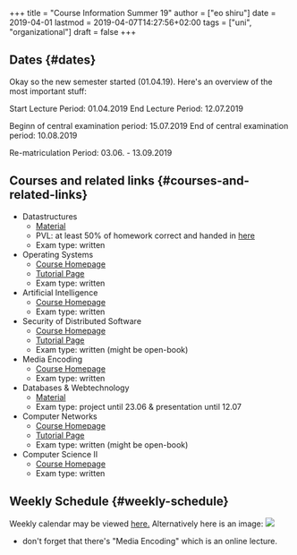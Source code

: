 +++
title = "Course Information Summer 19"
author = ["eo shiru"]
date = 2019-04-01
lastmod = 2019-04-07T14:27:56+02:00
tags = ["uni", "organizational"]
draft = false
+++

## Dates {#dates}

Okay so the new semester started (01.04.19). Here's an overview of the most important stuff:

Start Lecture Period: 01.04.2019
End Lecture Period: 12.07.2019

Beginn of central examination period: 15.07.2019
End of central examination period: 10.08.2019

Re-matriculation Period: 03.06. - 13.09.2019


## Courses and related links {#courses-and-related-links}

-   Datastructures
    -   [Material](https://www.tu-chemnitz.de/informatik/DVS/lehre/DS/)
    -   PVL: at least 50% of homework correct and handed in [here](https://bildungsportal.sachsen.de/opal/auth/RepositoryEntry/20079083525/CourseNode/99472489676373)
    -   Exam type: written
-   Operating Systems
    -   [Course Homepage](https://osg.informatik.tu-chemnitz.de/lehre/os/index.php)
    -   [Tutorial Page](https://osg.informatik.tu-chemnitz.de/lehre/os/index.php#tutorial)
    -   Exam type: written
-   Artificial Intelligence
    -   [Course Homepage](https://www.tu-chemnitz.de/informatik/KI/edu/ki/)
    -   Exam type: written
-   Security of Distributed Software
    -   [Course Homepage](https://vsr.informatik.tu-chemnitz.de/edu/2019/svs/)
    -   [Tutorial Page](https://bildungsportal.sachsen.de/opal/auth/RepositoryEntry/19946340368/CourseNode/86516925533323)
    -   Exam type: written (might be open-book)
-   Media Encoding
    -   [Course Homepage](https://bildungsportal.sachsen.de/opal/auth/RepositoryEntry/3190226946?4)
    -   Exam type: written
-   Databases & Webtechnology
    -   [Material](https://www.tu-chemnitz.de/informatik/DVS/lehre/DBW/)
    -   Exam type: project until 23.06 & presentation until 12.07
-   Computer Networks
    -   [Course Homepage](https://vsr.informatik.tu-chemnitz.de/edu/2019/rn/)
    -   [Tutorial Page](https://bildungsportal.sachsen.de/opal/auth/RepositoryEntry/19957678087/CourseNode/86516925533323?5)
    -   Exam type: written (might be open-book)
-   Computer Science II
    -   [Course Homepage](https://www.tu-chemnitz.de/informatik/friz/Grundl-Inf/)
    -   Exam type: written


## Weekly Schedule {#weekly-schedule}

Weekly calendar may be viewed [here.](https://www.tu-chemnitz.de/verwaltung/vlvz/meinplan/view/calendar)
Alternatively here is an image:
![](/knowledge-database/images/week-schedule-ss19.png)

-   don't forget that there's "Media Encoding" which is an online lecture.
